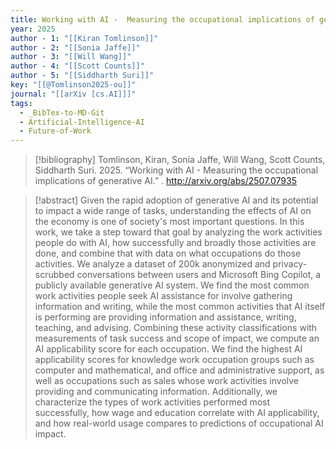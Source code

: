 ```yaml
---
title: Working with AI -  Measuring the occupational implications of generative AI
year: 2025
author - 1: "[[Kiran Tomlinson]]"
author - 2: "[[Sonia Jaffe]]"
author - 3: "[[Will Wang]]"
author - 4: "[[Scott Counts]]"
author - 5: "[[Siddharth Suri]]"
key: "[[@Tomlinson2025-ou]]"
journal: "[[arXiv [cs.AI]]]"
tags:
  - _BibTex-to-MD-Git
  - Artificial-Intelligence-AI
  - Future-of-Work
---
```


> [!bibliography]
> Tomlinson, Kiran, Sonia Jaffe, Will Wang, Scott Counts, Siddharth Suri. 2025. “Working with AI -  Measuring the occupational implications of generative AI.” . http://arxiv.org/abs/2507.07935

> [!abstract]
> Given the rapid adoption of generative AI and its potential to impact a wide range of tasks, understanding the effects of AI on the economy is one of society's most important questions. In this work, we take a step toward that goal by analyzing the work activities people do with AI, how successfully and broadly those activities are done, and combine that with data on what occupations do those activities. We analyze a dataset of 200k anonymized and privacy-scrubbed conversations between users and Microsoft Bing Copilot, a publicly available generative AI system. We find the most common work activities people seek AI assistance for involve gathering information and writing, while the most common activities that AI itself is performing are providing information and assistance, writing, teaching, and advising. Combining these activity classifications with measurements of task success and scope of impact, we compute an AI applicability score for each occupation. We find the highest AI applicability scores for knowledge work occupation groups such as computer and mathematical, and office and administrative support, as well as occupations such as sales whose work activities involve providing and communicating information. Additionally, we characterize the types of work activities performed most successfully, how wage and education correlate with AI applicability, and how real-world usage compares to predictions of occupational AI impact.